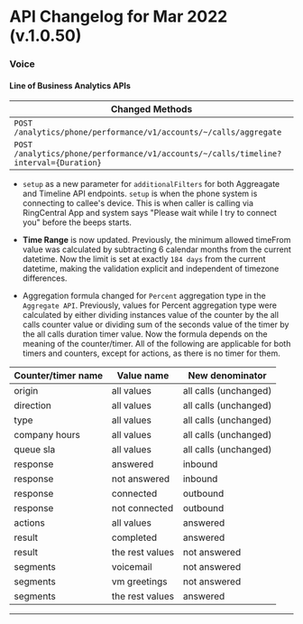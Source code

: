 # API Changelog for Mar 2022 (v.1.0.50)

### Voice

#### Line of Business Analytics APIs

|Changed Methods|
|-----------|
| `POST /analytics/phone/performance/v1/accounts/~/calls/aggregate`|
| `POST /analytics/phone/performance/v1/accounts/~/calls/timeline?interval={Duration}`|

* `setup` as a new parameter for `additionalFilters` for both Aggreagate and Timeline API endpoints. `setup` is when the phone system is connecting to callee's device. This is when caller is calling via RingCentral App and system says "Please wait while I try to connect you" before the beeps starts.

* **Time Range** is now updated. Previously, the minimum allowed timeFrom value was calculated by subtracting 6 calendar months from the current datetime. Now the limit is set at exactly `184 days` from the current datetime, making the validation explicit and independent of timezone differences.

* Aggregation formula changed for `Percent` aggregation type in the `Aggregate API`. Previously, values for Percent aggregation type were calculated by either dividing instances value of the counter by the all calls counter value or dividing sum of the seconds value of the timer by the all calls duration timer value. Now the formula depends on the meaning of the counter/timer. All of the following are applicable for both timers and counters, except for actions, as there is no timer for them.

| Counter/timer name|	Value name |	New denominator |
|---|---|---|
| origin | all values |	all calls (unchanged) |
| direction	| all values | all calls (unchanged) |
| type	| all values | all calls (unchanged) |
| company hours	| all values | all calls (unchanged) |
| queue sla	| all values | all calls (unchanged) |
| response | answered	| inbound |
| response | not answered	| inbound |
| response | connected | outbound |
| response | not connected | outbound |
| actions	| all values | answered |
| result | completed | answered |
| result | the rest values | not answered |
| segments | voicemail | not answered |
| segments | vm greetings	| not answered |
| segments | the rest values | answered |

---